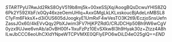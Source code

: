 $START$PyU7AwJd2RkS8OyV519b8mj5k+00xeSSjXq/AoogBQsDcwuYHlS8ZQ6Pk2Y592XbF/x0Qy46xzeOemUHIq+AxxGMgLkLKLxskoucBjAdeLnMBSL8C1yFm6FkksX+d3iOUS605dJoogkyE1UmRxF4wVesTO3K2tI9/EczjoSnsUefnZassJOx60/4kEVvQqy2PbXJwim3FV7HjKPZRdG/CRJDCHp50Bh9W6wCgV0yzx9UJwe6vnAb/aOvBH00f+1IxuFzPz10EvSXkw8l3h9Hyak30z+Ztzz4A8hlLwJbCCC6eoUhCXldYNpeWTCPVMXE0QFlyEPO6wDiLD4eO25glQ==$END$